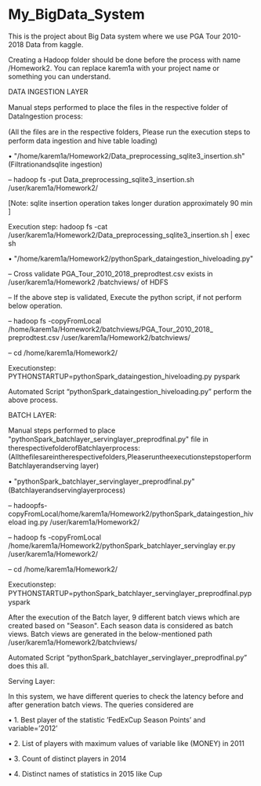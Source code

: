 # My_BigData_System
This is the project about Big Data system where we use PGA Tour 2010-2018 Data from kaggle.

Creating a Hadoop folder should be done before the process with name /Homework2. You can replace karem1a with your project name or something you can understand.

DATA INGESTION LAYER

Manual steps performed to place the ﬁles in the respective folder of DataIngestion process: 

(All the ﬁles are in the respective folders, Please run the execution steps to perform data ingestion and hive table loading) 

• "/home/karem1a/Homework2/Data_preprocessing_sqlite3_insertion.sh"(Filtrationandsqlite ingestion)
 
 – hadoop fs -put Data_preprocessing_sqlite3_insertion.sh /user/karem1a/Homework2/

 [Note: sqlite insertion operation takes longer duration approximately 90 min ] 

Execution step: hadoop fs -cat /user/karem1a/Homework2/Data_preprocessing_sqlite3_insertion.sh | exec sh 
 
 • "/home/karem1a/Homework2/pythonSpark_dataingestion_hiveloading.py" 
  
  – Cross validate PGA_Tour_2010_2018_preprodtest.csv exists in /user/karem1a/Homework2 /batchviews/ of HDFS
 
  – If the above step is validated, Execute the python script, if not perform below operation. 
 
  – hadoop fs -copyFromLocal /home/karem1a/Homework2/batchviews/PGA_Tour_2010_2018_ preprodtest.csv /user/karem1a/Homework2/batchviews/
 
  – cd /home/karem1a/Homework2/

Executionstep: PYTHONSTARTUP=pythonSpark_dataingestion_hiveloading.py pyspark

Automated Script “pythonSpark_dataingestion_hiveloading.py” perform the above process.

BATCH LAYER:

Manual steps performed to place "pythonSpark_batchlayer_servinglayer_preprodﬁnal.py" ﬁle in therespectivefolderofBatchlayerprocess: (Alltheﬁlesareintherespectivefolders,PleaseruntheexecutionstepstoperformBatchlayerandserving layer) 

• "pythonSpark_batchlayer_servinglayer_preprodﬁnal.py"(Batchlayerandservinglayerprocess)

  – hadoopfs-copyFromLocal/home/karem1a/Homework2/pythonSpark_dataingestion_hiveload ing.py /user/karem1a/Homework2/ 
 
  – hadoop fs -copyFromLocal /home/karem1a/Homework2/pythonSpark_batchlayer_servinglay er.py /user/karem1a/Homework2/ 
  
  – cd /home/karem1a/Homework2/

Executionstep: PYTHONSTARTUP=pythonSpark_batchlayer_servinglayer_preprodﬁnal.pypyspark

After the execution of the Batch layer, 9 different batch views which are created based on "Season". Each season data is considered as batch views. Batch views are generated in the below-mentioned path /user/karem1a/Homework2/batchviews/

Automated Script “pythonSpark_batchlayer_servinglayer_preprodfinal.py” does this all.

Serving Layer:

In this system, we have different queries to check the latency before and after generation batch views. The queries considered are 

• 1. Best player of the statistic ’FedExCup Season Points’ and variable=’2012’ 

• 2. List of players with maximum values of variable like (MONEY) in 2011 

• 3. Count of distinct players in 2014 

• 4. Distinct names of statistics in 2015 like Cup
